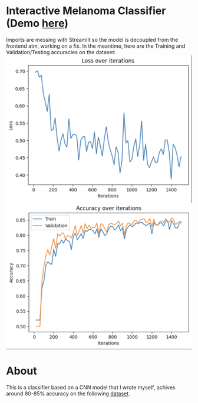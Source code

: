 # Interactive Melanoma Classifier (Demo [here](https://melanomas.streamlit.app))
Imports are messing with Streamlit so the model is decoupled from the frontend atm, working on a fix.
In the meantime, here are the Training and Validation/Testing accuracies on the dataset:
![Training loss](train.png)
![Test/Validation](accuracy.png)

# About
This is a classifier based on a CNN model that I wrote myself, achives around 80-85% accuracy on the 
following [dataset](https://www.kaggle.com/datasets/hasnainjaved/melanoma-skin-cancer-dataset-of-10000-images/data).
